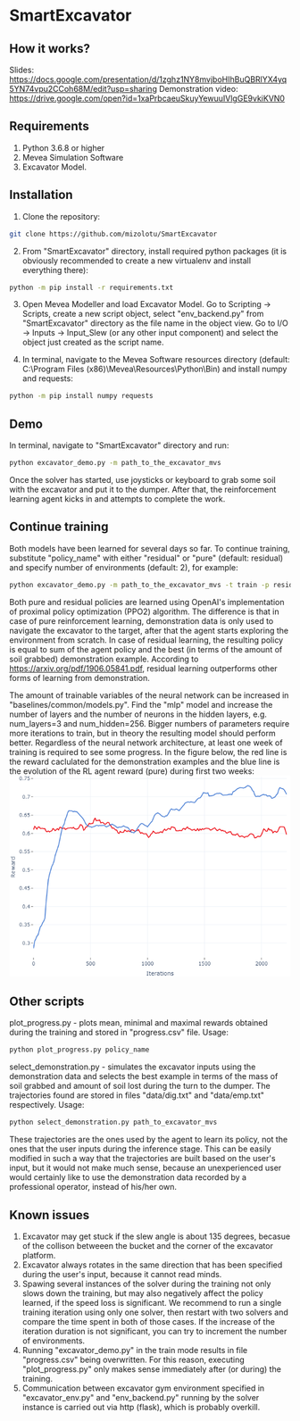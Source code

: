 # SmartExcavator

## How it works?

Slides: https://docs.google.com/presentation/d/1zghz1NY8mvjboHIhBuQBRlYX4yq5YN74vpu2CCoh68M/edit?usp=sharing
Demonstration video: https://drive.google.com/open?id=1xaPrbcaeuSkuyYewuuIVlgGE9vkiKVN0

## Requirements

1. Python 3.6.8 or higher
2. Mevea Simulation Software
3. Excavator Model.

## Installation

1. Clone the repository:
```bash
git clone https://github.com/mizolotu/SmartExcavator
```

2. From "SmartExcavator" directory, install required python packages (it is obviously recommended to create a new virtualenv and install everything there):
```bash
python -m pip install -r requirements.txt
```

3. Open Mevea Modeller and load Excavator Model. Go to Scripting -> Scripts, create a new script object, select "env_backend.py" from "SmartExcavator" directory as the file name in the object view. Go to I/O -> Inputs -> Input_Slew (or any other input component) and select the object just created as the script name. 

4. In terminal, navigate to the Mevea Software resources directory (default: C:\Program Files (x86)\Mevea\Resources\Python\Bin) and install numpy and requests:
```bash
python -m pip install numpy requests
```

## Demo

In terminal, navigate to "SmartExcavator" directory and run: 
```bash
python excavator_demo.py -m path_to_the_excavator_mvs
```

Once the solver has started, use joysticks or keyboard to grab some soil with the excavator and put it to the dumper. After that, the reinforcement learning agent kicks in and attempts to complete the work.

## Continue training

Both models have been learned for several days so far. To continue training, substitute "policy_name" with either "residual" or "pure" (default: residual) and specify number of environments (default: 2), for example:
```bash
python excavator_demo.py -m path_to_the_excavator_mvs -t train -p residual -n 2
```

Both pure and residual policies are learned using OpenAI's implementation of proximal policy optimization (PPO2) algorithm. The difference is that in case of pure reinforcement learning, demonstration data is only used to navigate the excavator to the target, after that the agent starts exploring the environment from scratch. In case of residual learning, the resulting policy is equal to sum of the agent policy and the best (in terms of the amount of soil grabbed) demonstration example. According to https://arxiv.org/pdf/1906.05841.pdf, residual learning outperforms other forms of learning from demonstration. 

The amount of trainable variables of the neural network can be increased in "baselines/common/models.py". Find the "mlp" model and increase the number of layers and the number of neurons in the hidden layers, e.g. num_layers=3 and num_hidden=256. Bigger numbers of parameters require more iterations to train, but in theory the resulting model should perform better. Regardless of the neural network architecture, at least one week of training is required to see some progress. In the figure below, the red line is the reward caclulated for the demonstration examples and the blue line is the evolution of the RL agent reward (pure) during first two weeks:
![Reward](data/reward.png)

## Other scripts

plot_progress.py - plots mean, minimal and maximal rewards obtained during the training and stored in "progress.csv" file. Usage:
```bash
python plot_progress.py policy_name
```

select_demonstration.py - simulates the excavator inputs using the demonstration data and selects the best example in terms of the mass of soil grabbed and amount of soil lost during the turn to the dumper. The trajectories found are stored in files "data/dig.txt" and "data/emp.txt" respectively. Usage:
```bash
python select_demonstration.py path_to_excavator_mvs
```

These trajectories are the ones used by the agent to learn its policy, not the ones that the user inputs during the inference stage. This can be easily modified in such a way that the trajectories are built based on the user's input, but it would not make much sense, because an unexperienced user would certainly like to use the demonstration data recorded by a professional operator, instead of his/her own. 

## Known issues

1. Excavator may get stuck if the slew angle is about 135 degrees, becasue of the collison betweeen the bucket and the corner of the excavator platform.
2. Excavator always rotates in the same direction that has been specified during the user's input, because it cannot read minds.  
3. Spawing several instances of the solver during the training not only slows down the training, but may also negatively affect the policy learned, if the speed loss is significant. We recommend to run a single training iteration using only one solver, then restart with two solvers and compare the time spent in both of those cases. If the increase of the iteration duration is not significant, you can try to increment the number of environments.   
4. Running "excavator_demo.py" in the train mode results in file "progress.csv" being overwritten. For this reason, executing "plot_progress.py" only makes sense immediately after (or during) the training.
5. Communication between excavator gym environment specified in "excavator_env.py" and "env_backend.py" running by the solver instance is carried out via http (flask), which is probably overkill.
